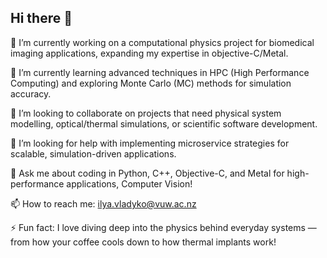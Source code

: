 ## Hi there 👋

🔭 I’m currently working on a computational physics project for biomedical imaging applications, expanding my expertise in objective-C/Metal.

🌱 I’m currently learning advanced techniques in HPC (High Performance Computing) and exploring Monte Carlo (MC) methods for simulation accuracy.

👯 I’m looking to collaborate on projects that need physical system modelling, optical/thermal simulations, or scientific software development.

🤔 I’m looking for help with implementing microservice strategies for scalable, simulation-driven applications.

💬 Ask me about coding in Python, C++, Objective-C, and Metal for high-performance applications, Computer Vision!

📫 How to reach me: ilya.vladyko@vuw.ac.nz

⚡ Fun fact: I love diving deep into the physics behind everyday systems — from how your coffee cools down to how thermal implants work!


